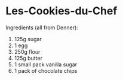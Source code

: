 # Les-Cookies-du-Chef

Ingredients (all from Denner):
1. 125g sugar
2. 1 egg
3. 250g flour
4. 125g butter
5. 1 small pack vanilla sugar
6. 1 pack of chocolate chips
